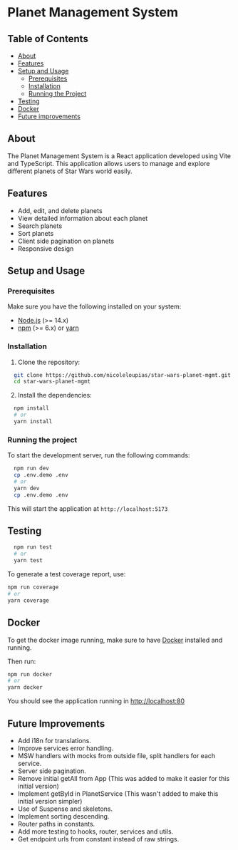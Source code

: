 # Planet Management System

## Table of Contents

- [About](#about)
- [Features](#features)
- [Setup and Usage](#getting-started)
  - [Prerequisites](#prerequisites)
  - [Installation](#installation)
  - [Running the Project](#running-the-project)
- [Testing](#testing)
- [Docker](#docker)
- [Future improvements](#future-improvements)

## About

The Planet Management System is a React application developed using Vite and TypeScript. This application allows users to manage and explore different planets of Star Wars world easily.

## Features

- Add, edit, and delete planets
- View detailed information about each planet
- Search planets
- Sort planets
- Client side pagination on planets
- Responsive design

## Setup and Usage

### Prerequisites

Make sure you have the following installed on your system:

- [Node.js](https://nodejs.org/en/) (>= 14.x)
- [npm](https://www.npmjs.com/) (>= 6.x) or [yarn](https://yarnpkg.com/)

### Installation

1. Clone the repository:

```sh
  git clone https://github.com/nicoleloupias/star-wars-planet-mgmt.git
  cd star-wars-planet-mgmt
```

2.  Install the dependencies:

```sh
  npm install
  # or
  yarn install
```

### Running the project

To start the development server, run the following commands:

```sh
  npm run dev
  cp .env.demo .env
  # or
  yarn dev
  cp .env.demo .env
```

This will start the application at `http://localhost:5173`

## Testing

```sh
  npm run test
  # or
  yarn test
```

To generate a test coverage report, use:

```sh
npm run coverage
# or
yarn coverage
```

## Docker

To get the docker image running, make sure to have [Docker](https://www.docker.com/products/docker-desktop/) installed and running.

Then run:

```sh
npm run docker
# or
yarn docker
```

You should see the application running in [http://localhost:80](http://localhost:80)

## Future Improvements

- Add i18n for translations.
- Improve services error handling.
- MSW handlers with mocks from outside file, split handlers for each service.
- Server side pagination.
- Remove initial getAll from App (This was added to make it easier for this initial version)
- Implement getById in PlanetService (This wasn't added to make this initial version simpler)
- Use of Suspense and skeletons.
- Implement sorting descending.
- Router paths in constants.
- Add more testing to hooks, router, services and utils.
- Get endpoint urls from constant instead of raw strings.
